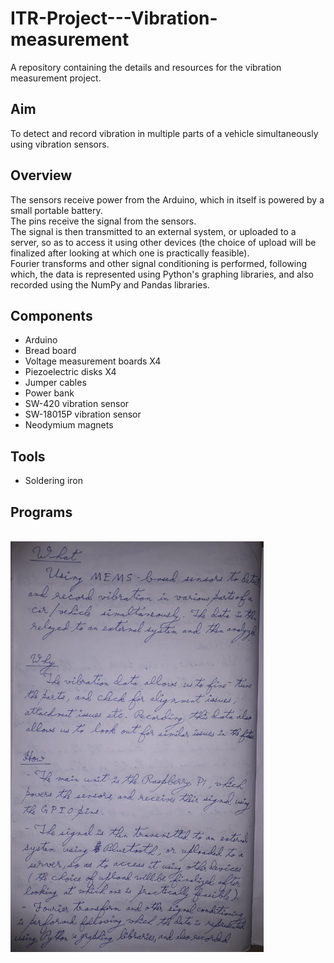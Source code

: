 # ITR-Project---Vibration-measurement
A repository containing the details and resources for the vibration measurement project.

## Aim
To detect and record vibration in multiple parts of a vehicle simultaneously using vibration sensors.

## Overview 
The sensors receive power from the Arduino, which in itself is powered by a small portable battery.<br>
The pins receive the signal from the sensors.<br>
The signal is then transmitted to an external system, or uploaded to a server, so as to access it using other devices (the choice of upload will be finalized after looking at which one is practically feasible).<br>
Fourier transforms and other signal conditioning is performed, following which, the data is represented using Python's graphing libraries, and also recorded using the NumPy and Pandas libraries. 

## Components
- Arduino
- Bread board
- Voltage measurement boards X4
- Piezoelectric disks X4
- Jumper cables
- Power bank
- SW-420 vibration sensor
- SW-18015P vibration sensor
- Neodymium magnets

## Tools
- Soldering iron

## Programs
<br>
<img src="https://github.com/Tejal-V-Shetty/ITR-Project---Vibration-measurement/blob/main/Assets/ITR_Project_Details.jpg" alt="Lumen Alert" width=405>
